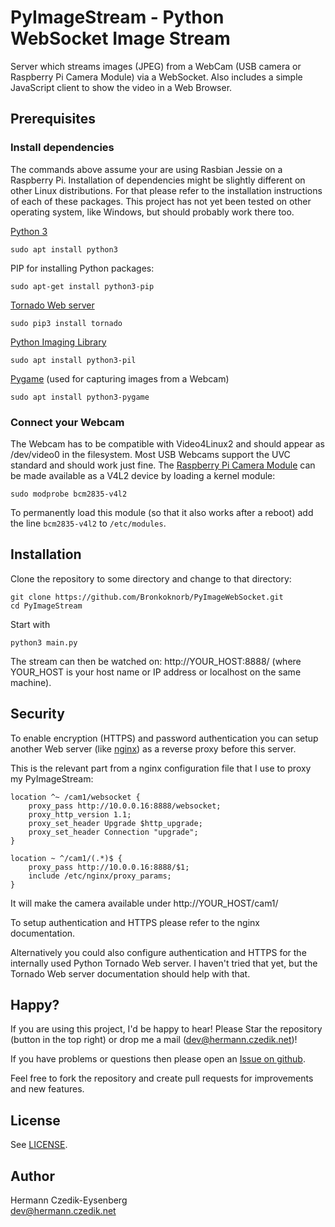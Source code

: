 PyImageStream - Python WebSocket Image Stream
=============================================

Server which streams images (JPEG) from a WebCam (USB camera or Raspberry Pi Camera Module) via a WebSocket. Also includes a simple JavaScript client to show the video in a Web Browser.

Prerequisites
-------------

### Install dependencies

The commands above assume your are using Rasbian Jessie on a Raspberry Pi. Installation of dependencies might be slightly different on other Linux distributions. For that please refer to the installation instructions of each of these packages. This project has not yet been tested on other operating system, like Windows, but should probably work there too.

[Python 3](https://www.python.org/)

    sudo apt install python3
    
PIP for installing Python packages:

    sudo apt-get install python3-pip

[Tornado Web server](http://www.tornadoweb.org/)

    sudo pip3 install tornado

[Python Imaging Library](https://pypi.python.org/pypi/PIL)

    sudo apt install python3-pil

[Pygame](https://www.pygame.org/) (used for capturing images from a Webcam)

    sudo apt install python3-pygame

### Connect your Webcam

The Webcam has to be compatible with Video4Linux2 and should appear as /dev/video0 in the filesystem.
Most USB Webcams support the UVC standard and should work just fine.
The [Raspberry Pi Camera Module](https://www.raspberrypi.org/documentation/usage/camera/) can be made available as a V4L2 device by loading a kernel module:

    sudo modprobe bcm2835-v4l2
    
To permanently load this module (so that it also works after a reboot) add the line `bcm2835-v4l2` to `/etc/modules`.

Installation
------------

Clone the repository to some directory and change to that directory:

    git clone https://github.com/Bronkoknorb/PyImageWebSocket.git
    cd PyImageStream

Start with

    python3 main.py

The stream can then be watched on: http://YOUR_HOST:8888/ (where YOUR_HOST is your host name or IP address or localhost
on the same machine).

Security
--------

To enable encryption (HTTPS) and password authentication you can setup another Web server
(like [nginx](https://nginx.org/)) as a reverse proxy before this server.

This is the relevant part from a nginx configuration file that I use to proxy my PyImageStream:

    location ^~ /cam1/websocket {
        proxy_pass http://10.0.0.16:8888/websocket;
        proxy_http_version 1.1;
        proxy_set_header Upgrade $http_upgrade;
        proxy_set_header Connection "upgrade";
    }

    location ~ ^/cam1/(.*)$ {
        proxy_pass http://10.0.0.16:8888/$1;
        include /etc/nginx/proxy_params;
    }

It will make the camera available under http://YOUR_HOST/cam1/

To setup authentication and HTTPS please refer to the nginx documentation.

Alternatively you could also configure authentication and HTTPS for the internally used Python Tornado Web server.
I haven't tried that yet, but the Tornado Web server documentation should help with that.

Happy?
------

If you are using this project, I'd be happy to hear! Please Star the repository (button in the top right) or drop me a
mail (dev@hermann.czedik.net)!

If you have problems or questions then please open an [Issue on github](https://github.com/Bronkoknorb/PyImageStream/issues).

Feel free to fork the repository and create pull requests for improvements and new features.

License
-------

See [LICENSE](LICENSE).

Author
------

Hermann Czedik-Eysenberg  
dev@hermann.czedik.net

